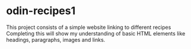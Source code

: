 # odin-recipes1
This project consists of a simple website linking to different recipes
Completing this will show my understanding of basic HTML elements like headings, paragraphs, images and links.